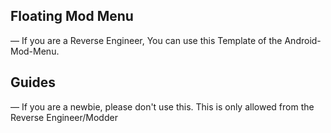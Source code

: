## Floating Mod Menu

— If you are a Reverse Engineer, You can use this Template of the Android-Mod-Menu.

## Guides

— If you are a newbie, please don't use this. This is only allowed from the Reverse Engineer/Modder 

